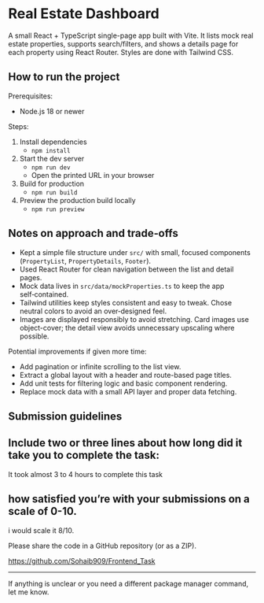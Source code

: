# Real Estate Dashboard

A small React + TypeScript single-page app built with Vite. It lists mock real estate properties, supports search/filters, and shows a details page for each property using React Router. Styles are done with Tailwind CSS.

## How to run the project

Prerequisites:
- Node.js 18 or newer

Steps:
1. Install dependencies
   - `npm install`
2. Start the dev server
   - `npm run dev`
   - Open the printed URL in your browser
3. Build for production
   - `npm run build`
4. Preview the production build locally
   - `npm run preview`

## Notes on approach and trade‑offs

- Kept a simple file structure under `src/` with small, focused components (`PropertyList`, `PropertyDetails`, `Footer`).
- Used React Router for clean navigation between the list and detail pages.
- Mock data lives in `src/data/mockProperties.ts` to keep the app self‑contained.
- Tailwind utilities keep styles consistent and easy to tweak. Chose neutral colors to avoid an over‑designed feel.
- Images are displayed responsibly to avoid stretching. Card images use object-cover; the detail view avoids unnecessary upscaling where possible.

Potential improvements if given more time:
- Add pagination or infinite scrolling to the list view.
- Extract a global layout with a header and route-based page titles.
- Add unit tests for filtering logic and basic component rendering.
- Replace mock data with a small API layer and proper data fetching.

## Submission guidelines


 ## Include two or three lines about how long did it take you to complete the task:
 
 It took almost 3 to 4 hours to complete this task
 
  ## how satisfied you’re with your submissions on a scale of 0-10.

  i would scale it 8/10.

Please share the code in a GitHub repository (or as a ZIP).

 https://github.com/Sohaib909/Frontend_Task

---

If anything is unclear or you need a different package manager command, let me know.
